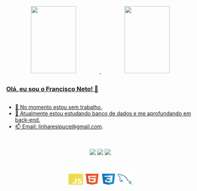 

<div align="center">
  <a href="https://github.com/Fconeto">
  <img height="180em" width="49%" src="https://github-readme-stats.vercel.app/api?username=Fconeto&show_icons=true&theme=dracula&include_all_commits=true&count_private=true"/>
  <img height="180em" width="49%" src="https://github-readme-stats.vercel.app/api/top-langs/?username=Fconeto&layout=compact&langs_count=7&theme=dracula"/>
</div>
  
##
  
  ### Olá, eu sou o Francisco Neto! 👋 

##

- 🔭 No momento estou sem trabalho.
- 🌱 Atualmente estou estudando banco de dados e me aprofundando em back-end.
- 📫 Email: linharesipuce@gmail.com.
  
##

<div align="center"> <br>
  <a href = "mailto:linharesipuce@gmail.com"><img src="https://img.shields.io/badge/-Gmail-%23333?style=for-the-badge&logo=gmail&logoColor=white" target="_blank"></a>
  <a href="https://www.instagram.com/fco_linharess/" target="_blank"><img src="https://img.shields.io/badge/-Instagram-%23E4405F?style=for-the-badge&logo=instagram&logoColor=white" target="_blank"></a>
  <a href="https://www.linkedin.com/in/francisco-linhares-76344b210/" target="_blank"><img src="https://img.shields.io/badge/-LinkedIn-%230077B5?style=for-the-badge&logo=linkedin&logoColor=white" target="_blank"></a> 
</div>

##
  
<div align="center" style="display: inline_block"><br>
  <img align="center" alt="Neto-Js" height="30" width="40" src="https://raw.githubusercontent.com/devicons/devicon/master/icons/javascript/javascript-plain.svg">
  <img align="center" alt="Neto-HTML" height="30" width="40" src="https://raw.githubusercontent.com/devicons/devicon/master/icons/html5/html5-original.svg">
  <img align="center" alt="Neto-CSS" height="30" width="40" src="https://raw.githubusercontent.com/devicons/devicon/master/icons/css3/css3-original.svg">
  <img align="center" alt="Neto-Mysql" height="30" width="40" src="https://raw.githubusercontent.com/devicons/devicon/master/icons/mysql/mysql-original.svg">
</div>
